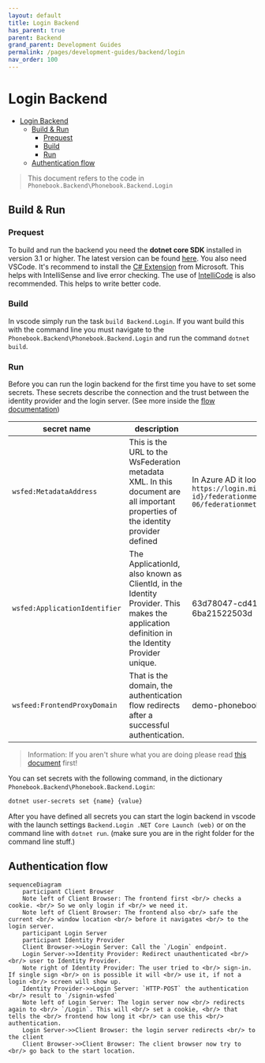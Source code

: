 ```yaml
---
layout: default
title: Login Backend
has_parent: true
parent: Backend
grand_parent: Development Guides
permalink: /pages/development-guides/backend/login
nav_order: 100
---
```


# Login Backend

- [Login Backend](#login-backend)
  - [Build & Run](#build--run)
    - [Prequest](#prequest)
    - [Build](#build)
    - [Run](#run)
  - [Authentication flow](#authentication-flow)

> This document refers to the code in `Phonebook.Backend\Phonebook.Backend.Login`

## Build & Run

### Prequest

To build and run the backend you need the **dotnet core SDK** installed in version 3.1 or higher. The latest version can be found [here](dot.net).
You also need VSCode. It's recommend to install the [C# Extension](https://marketplace.visualstudio.com/items?itemName=ms-vscode.csharp) from Microsoft. This helps with IntelliSense and live error checking. The use of [IntelliCode](https://marketplace.visualstudio.com/items?itemName=VisualStudioExptTeam.vscodeintellicode) is also recommended. This helps to write better code.

### Build

In vscode simply run the task `build Backend.Login`. If you want build this with the command line you must navigate to the `Phonebook.Backend\Phonebook.Backend.Login` and run the command `dotnet build`.

### Run

Before you can run the login backend for the first time you have to set some secrets. These secrets describe the connection and the trust between the identity provider and the login server. (See more inside the [flow documentation](#authentication-flow))

| secret name                 | description                                                                                                                               | sample                                                                                                                          |
| --------------------------- | ----------------------------------------------------------------------------------------------------------------------------------------- | ------------------------------------------------------------------------------------------------------------------------------- |
| `wsfed:MetadataAddress`       | This is the URL to the WsFederation metadata XML. In this document are all important properties of the identity provider defined          | In Azure AD it looks like this: `https://login.microsoftonline.com/{tenant-id}/federationmetadata/2007-06/federationmetadata.xml` |
| `wsfed:ApplicationIdentifier` | The ApplicationId, also known as ClientId, in the Identity Provider. This makes the application definition in the Identity Provider unique. | 63d78047-cd41-4480-bd61-6ba21522503d                                                                                            |
| `wsfeed:FrontendProxyDomain`  | That is the domain, the authentication flow redirects after a successful authentication.                                                  | demo-phonebook.me                                                                                                               |

> Information: If you aren't shure what you are doing please read [this document](https://docs.microsoft.com/aspnet/core/security/authentication/ws-federation?view=aspnetcore-3.1) first!

You can set secrets with the following command, in the dictionary `Phonebook.Backend\Phonebook.Backend.Login`:

```bash
dotnet user-secrets set {name} {value}
```

After you have defined all secrets you can start the login backend in vscode with the launch settings `Backend.Login .NET Core Launch (web)` or on the command line with `dotnet run`. (make sure you are in the right folder for the command line stuff.)

## Authentication flow

```mermaid
sequenceDiagram
    participant Client Browser
    Note left of Client Browser: The frontend first <br/> checks a cookie. <br/> So we only login if <br/> we need it.
    Note left of Client Browser: The frontend also <br/> safe the current <br/> window location <br/> before it navigates <br/> to the login server.
    participant Login Server
    participant Identity Provider
    Client Browser->>Login Server: Call the `/Login` endpoint.
    Login Server->>Identity Provider: Redirect unauthenticated <br/><br/> user to Identity Provider.
    Note right of Identity Provider: The user tried to <br/> sign-in. If single sign <br/> on is possible it will <br/> use it, if not a login <br/> screen will show up.
    Identity Provider->>Login Server: `HTTP-POST` the authentication <br/> result to `/signin-wsfed`
    Note left of Login Server: The login server now <br/> redirects again to <br/> `/Login`. This will <br/> set a cookie, <br/> that tells the <br/> frontend how long it <br/> can use this <br/> authentication.
    Login Server->>Client Browser: the login server redirects <br/> to the client
    Client Browser->>Client Browser: The client browser now try to <br/> go back to the start location.
```
